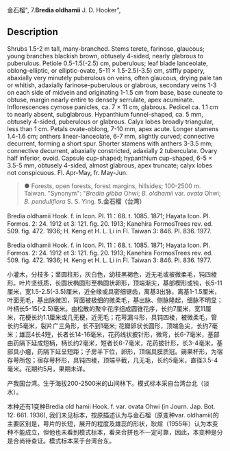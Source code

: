 金石榴",
7.**Bredia oldhamii** J. D. Hooker",

## Description
Shrubs 1.5-2 m tall, many-branched. Stems terete, farinose, glaucous; young branches blackish brown, obtusely 4-sided, nearly glabrous to puberulous. Petiole 0.5-1.5(-2.5) cm, puberulous; leaf blade lanceolate, oblong-elliptic, or elliptic-ovate, 5-11 × 1.5-2.5(-3.5) cm, stiffly papery, abaxially very minutely puberulous on veins, often glaucous, drying pale tan or whitish, adaxially farinose-puberulous or glabrous, secondary veins 1-3 on each side of midvein and originating 1-1.5 cm from base, base cuneate to obtuse, margin nearly entire to densely serrulate, apex acuminate. Inflorescences cymose panicles, ca. 7 × 11 cm, glabrous. Pedicel ca. 1.1 cm to nearly absent, subglabrous. Hypanthium funnel-shaped, ca. 5 mm, obtusely 4-sided, puberulous or glabrous. Calyx lobes broadly triangular, less than 1 cm. Petals ovate-oblong, 7-10 mm, apex acute. Longer stamens 1.4-1.6 cm; anthers linear-lanceolate, 6-7 mm, slightly curved; connective decurrent, forming a short spur. Shorter stamens with anthers 3-3.5 mm; connective decurrent, abaxially constricted, adaxially 2 tuberculate. Ovary half inferior, ovoid. Capsule cup-shaped; hypanthium cup-shaped, 6-5 × 3.5-5 mm, obtusely 4-sided, almost glabrous, apex truncate; calyx lobes not conspicuous. Fl. Apr-May, fr. May-Jun.

> ● Forests, open forests, forest margins, hillsides; 100-2500 m. Taiwan.
  "Synonym": "*Bredia gibba* Ohwi; *B. oldhamii* var. *ovata* Ohwi; *B. penduliflora* S. S. Ying.
**5.金石榴（台湾）**

Bredia oldhamii Hook. f. in Icon. Pl. 11：68. t. 1085. 1871; Hayata Icon. Pl. Formos. 2: 24. 1912 et 3: 121. fig. 20. 1913; Kanehira FormosTrees rev. ed. 509. fig. 472. 1936; H. Keng et H. L. Li in Fl. Taiwan 3: 846. Pl. 836. 1977.

Bredia oldhamii Hook. f. in Icon. Pl. 11：68. t. 1085. 1871; Hayata Icon. Pl. Formos. 2: 24. 1912 et 3: 121. fig. 20. 1913; Kanehira FormosTrees rev. ed. 509. fig. 472. 1936; H. Keng et H. L. Li in Fl. Taiwan 3: 846. Pl. 836. 1977.

小灌木，分枝多；茎圆柱形，灰白色，幼枝黑褐色，近无毛或被微柔毛，钝四棱形。叶片坚纸质，长圆状椭圆形至椭圆状卵形，顶端渐尖，基部楔形或钝，长5-11厘米，宽1.5-2.5(-3.5)厘米，近全缘或具密细锯齿，离基3出脉，离基1-1.5厘米，叶面无毛，基出脉微凹，背面被极细的微柔毛，基出脉、侧脉隆起，细脉不明显；叶柄长5-15(-2.5)毫米。由松散的聚伞花序组成圆锥花序，长约7厘米，宽11厘米，花梗长约1.1厘米或几无梗，近无毛；花萼漏斗形，具钝四棱，被微柔毛，管长约5毫米，裂片广三角形，长不到1毫米; 花瓣卵状长圆形，顶端急尖，长约7毫米；雄蕊4长4短，长者长14-16毫米，花药线状披针形，微弯，长6-7毫米，基部由药隔下延成短柄，柄长约2毫米，短者长6-7毫米，花药披针形，长3-4毫米，基部具小瘤，药隔下延呈短距；子房半下位，卵形，顶端具膜质冠。蒴果杯形，为宿存萼所包；宿存萼杯形，具钝四棱，顶端平截，几无毛，长约5毫米，直径3.5-4毫米。花期约5月，果期未详。

产我国台湾。生于海拔200-2500米的山间林下。模式标本采自台湾台北（淡水）。

本种还有1变种Bredia old hamii Hook. f. var. ovata Ohwi (in Journ. Jap. Bot. 12: 661. 1936), 我们未见标本，按原描述认为与金石榴（原变种var. oldhamii)的主要区别是，萼片的长短，展开的程度及雄蕊的形状，耿煊（1955年）认为本变种不能成立，但他也未看到模式标本，看来合拼也不一定可靠，因此，本变种是分是合尚待查证。模式标本采于台湾台东。
